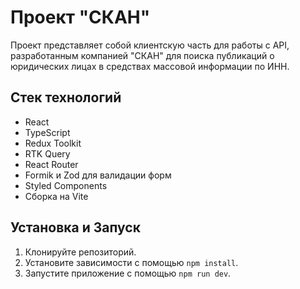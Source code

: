 # Проект "СКАН"

Проект представляет собой клиентскую часть для работы с API, разработанным компанией "СКАН" для поиска публикаций о юридических лицах в средствах массовой информации по ИНН.

##  Стек технологий

- React
- TypeScript
- Redux Toolkit
- RTK Query
- React Router
- Formik и Zod для валидации форм
- Styled Components
- Сборка на Vite

## Установка и Запуск

1. Клонируйте репозиторий.
2. Установите зависимости с помощью `npm install`.
3. Запустите приложение с помощью `npm run dev`.
